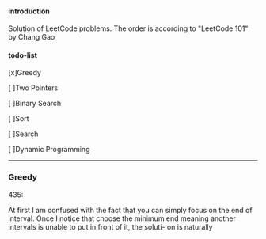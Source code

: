 #### introduction

Solution of LeetCode problems. The order is according to "LeetCode 101" by Chang Gao

#### todo-list

[x]Greedy

[ ]Two Pointers

[ ]Binary Search

[ ]Sort

[ ]Search

[ ]Dynamic Programming



---

### Greedy

435:

At first I am confused with the fact that you can simply focus on the end of interval. Once I notice that choose the minimum end meaning another intervals is unable to put in front of it, the soluti-
on is naturally